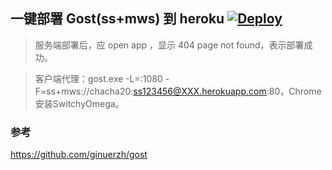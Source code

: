 ## 一键部署 Gost(ss+mws) 到 heroku  [![Deploy](https://www.herokucdn.com/deploy/button.png)](https://heroku.com/deploy)

> 服务端部署后，应 open app ，显示 404 page not found，表示部署成功。

> 客户端代理：gost.exe -L=:1080 -F=ss+mws://chacha20:ss123456@XXX.herokuapp.com:80，Chrome安装SwitchyOmega。

### 参考 
https://github.com/ginuerzh/gost

